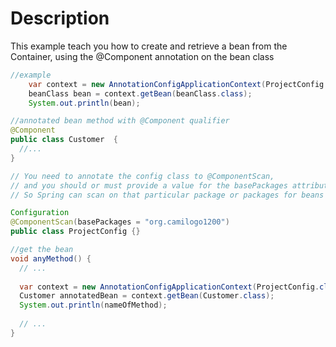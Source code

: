 # Description

This example teach you how to create and retrieve a bean from the Container, 
using the @Component annotation on the bean class

`````java
//example
    var context = new AnnotationConfigApplicationContext(ProjectConfig.class);
    beanClass bean = context.getBean(beanClass.class);
    System.out.println(bean);
`````

````java
//annotated bean method with @Component qualifier
@Component
public class Customer  {
  //...
}

// You need to annotate the config class to @ComponentScan, 
// and you should or must provide a value for the basePackages attribute on the annotation.
// So Spring can scan on that particular package or packages for beans to discover.

Configuration
@ComponentScan(basePackages = "org.camilogo1200")
public class ProjectConfig {}

//get the bean
void anyMethod() {
  // ...
  
  var context = new AnnotationConfigApplicationContext(ProjectConfig.class);
  Customer annotatedBean = context.getBean(Customer.class);
  System.out.println(nameOfMethod);
  
  // ...
}
````
